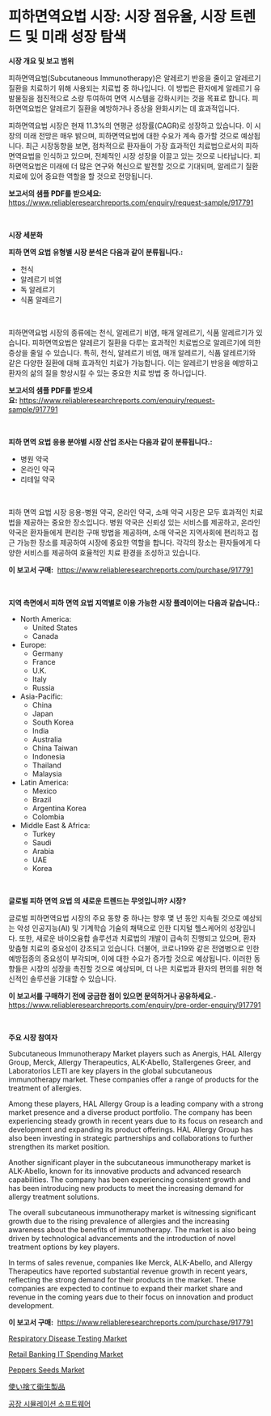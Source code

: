<p><h1>피하면역요법 시장: 시장 점유율, 시장 트렌드 및 미래 성장 탐색</h1></p><p><strong>시장 개요 및 보고 범위</strong></p>
<p><p>피하면역요법(Subcutaneous Immunotherapy)은 알레르기 반응을 줄이고 알레르기 질환을 치료하기 위해 사용되는 치료법 중 하나입니다. 이 방법은 환자에게 알레르기 유발물질을 점진적으로 소량 투여하여 면역 시스템을 강화시키는 것을 목표로 합니다. 피하면역요법은 알레르기 질환을 예방하거나 증상을 완화시키는 데 효과적입니다.</p><p>피하면역요법 시장은 현재 11.3%의 연평균 성장률(CAGR)로 성장하고 있습니다. 이 시장의 미래 전망은 매우 밝으며, 피하면역요법에 대한 수요가 계속 증가할 것으로 예상됩니다. 최근 시장동향을 보면, 점차적으로 환자들이 가장 효과적인 치료법으로서의 피하면역요법을 인식하고 있으며, 전체적인 시장 성장을 이끌고 있는 것으로 나타납니다. 피하면역요법은 미래에 더 많은 연구와 혁신으로 발전할 것으로 기대되며, 알레르기 질환 치료에 있어 중요한 역할을 할 것으로 전망됩니다.</p></p>
<p><strong>보고서의 샘플 PDF를 받으세요:</strong> <a href="https://www.reliableresearchreports.com/enquiry/request-sample/917791">https://www.reliableresearchreports.com/enquiry/request-sample/917791</a></p>
<p>&nbsp;</p>
<p><strong>시장 세분화</strong></p>
<p><strong>피하 면역 요법 유형별 시장 분석은 다음과 같이 분류됩니다.:</strong></p>
<p><ul><li>천식</li><li>알레르기 비염</li><li>독 알레르기</li><li>식품 알레르기</li></ul></p>
<p>&nbsp;</p>
<p><p>피하면역요법 시장의 종류에는 천식, 알레르기 비염, 매개 알레르기, 식품 알레르기가 있습니다. 피하면역요법은 알레르기 질환을 다루는 효과적인 치료법으로 알레르기에 의한 증상을 줄일 수 있습니다. 특히, 천식, 알레르기 비염, 매개 알레르기, 식품 알레르기와 같은 다양한 질환에 대해 효과적인 치료가 가능합니다. 이는 알레르기 반응을 예방하고 환자의 삶의 질을 향상시킬 수 있는 중요한 치료 방법 중 하나입니다.</p></p>
<p><strong>보고서의 샘플 PDF를 받으세요:</strong>&nbsp;<a href="https://www.reliableresearchreports.com/enquiry/request-sample/917791">https://www.reliableresearchreports.com/enquiry/request-sample/917791</a></p>
<p>&nbsp;</p>
<p><strong> 피하 면역 요법 응용 분야별 시장 산업 조사는 다음과 같이 분류됩니다.:</strong></p>
<p><ul><li>병원 약국</li><li>온라인 약국</li><li>리테일 약국</li></ul></p>
<p>&nbsp;</p>
<p><p>피하 면역 요법 시장 응용-병원 약국, 온라인 약국, 소매 약국 시장은 모두 효과적인 치료법을 제공하는 중요한 장소입니다. 병원 약국은 신뢰성 있는 서비스를 제공하고, 온라인 약국은 환자들에게 편리한 구매 방법을 제공하며, 소매 약국은 지역사회에 편리하고 접근 가능한 장소를 제공하여 시장에 중요한 역할을 합니다. 각각의 장소는 환자들에게 다양한 서비스를 제공하여 효율적인 치료 환경을 조성하고 있습니다.</p></p>
<p><strong>이 보고서 구매:</strong>&nbsp; <a href="https://www.reliableresearchreports.com/purchase/917791">https://www.reliableresearchreports.com/purchase/917791</a></p>
<p>&nbsp;</p>
<p><strong>지역 측면에서 피하 면역 요법 지역별로 이용 가능한 시장 플레이어는 다음과 같습니다.:</strong></p>
<p><ul>
    <li>
        North America:
        <ul>
            <li>United States</li>
            <li>Canada</li>
        </ul>
    </li>
    <li>
        Europe:
        <ul>
            <li>Germany</li>
            <li>France</li>
            <li>U.K.</li>
            <li>Italy</li>
            <li>Russia</li>
        </ul>
    </li>
    <li>
        Asia-Pacific:
        <ul>
            <li>China</li>
            <li>Japan</li>
            <li>South Korea</li>
            <li>India</li>
            <li>Australia</li>
            <li>China Taiwan</li>
            <li>Indonesia</li>
            <li>Thailand</li>
            <li>Malaysia</li>
        </ul>
    </li>
    <li>
        Latin America:
        <ul>
            <li>Mexico</li>
            <li>Brazil</li>
            <li>Argentina Korea</li>
            <li>Colombia</li>
        </ul>
    </li>
    <li>
        Middle East & Africa:
        <ul>
            <li>Turkey</li>
            <li>Saudi</li>
            <li>Arabia</li>
            <li>UAE</li>
            <li>Korea</li>
        </ul>
    </li>
    </ul></p>
<p>&nbsp;</p>
<p><strong>글로벌 피하 면역 요법 의 새로운 트렌드는 무엇입니까? 시장?</strong></p>
<p><p>글로벌 피하면역요법 시장의 주요 동향 중 하나는 향후 몇 년 동안 지속될 것으로 예상되는 악성 인공지능(AI) 및 기계학습 기술의 채택으로 인한 디지털 헬스케어의 성장입니다. 또한, 새로운 바이오융합 솔루션과 치료법의 개발이 급속히 진행되고 있으며, 환자 맞춤형 치료의 중요성이 강조되고 있습니다. 더불어, 코로나19와 같은 전염병으로 인한 예방접종의 중요성이 부각되며, 이에 대한 수요가 증가할 것으로 예상됩니다. 이러한 동향들은 시장의 성장을 촉진할 것으로 예상되며, 더 나은 치료법과 환자의 편의를 위한 혁신적인 솔루션을 기대할 수 있습니다.</p></p>
<p><strong>이 보고서를 구매하기 전에 궁금한 점이 있으면 문의하거나 공유하세요.</strong>- <a href="https://www.reliableresearchreports.com/enquiry/pre-order-enquiry/917791">https://www.reliableresearchreports.com/enquiry/pre-order-enquiry/917791</a></p>
<p>&nbsp;</p>
<p><strong>주요 시장 참여자</strong></p>
<p><p>Subcutaneous Immunotherapy Market players such as Anergis, HAL Allergy Group, Merck, Allergy Therapeutics, ALK-Abello, Stallergenes Greer, and Laboratorios LETI are key players in the global subcutaneous immunotherapy market. These companies offer a range of products for the treatment of allergies.</p><p>Among these players, HAL Allergy Group is a leading company with a strong market presence and a diverse product portfolio. The company has been experiencing steady growth in recent years due to its focus on research and development and expanding its product offerings. HAL Allergy Group has also been investing in strategic partnerships and collaborations to further strengthen its market position.</p><p>Another significant player in the subcutaneous immunotherapy market is ALK-Abello, known for its innovative products and advanced research capabilities. The company has been experiencing consistent growth and has been introducing new products to meet the increasing demand for allergy treatment solutions.</p><p>The overall subcutaneous immunotherapy market is witnessing significant growth due to the rising prevalence of allergies and the increasing awareness about the benefits of immunotherapy. The market is also being driven by technological advancements and the introduction of novel treatment options by key players.</p><p>In terms of sales revenue, companies like Merck, ALK-Abello, and Allergy Therapeutics have reported substantial revenue growth in recent years, reflecting the strong demand for their products in the market. These companies are expected to continue to expand their market share and revenue in the coming years due to their focus on innovation and product development.</p></p>
<p><strong>이 보고서 구매:</strong>&nbsp;&nbsp;<a href="https://www.reliableresearchreports.com/purchase/917791">https://www.reliableresearchreports.com/purchase/917791</a></p>
<p><p><a href="https://unruly-ladybug-44b.notion.site/Respiratory-Disease-Testing-Market-with-the-goal-of-estimating-the-market-size-and-future-growth-pot-fb95812c9a864dd88a16073437f7a453">Respiratory Disease Testing Market</a></p><p><a href="https://gentle-editor-9db.notion.site/Retail-Banking-IT-Spending-Market-Research-Report-Reveals-The-Latest-Trends-And-Opportunities-of-thi-fae6ec8d3aff409e992148f3162898b0">Retail Banking IT Spending Market</a></p><p><a href="https://view.publitas.com/reportprime-1/peppers-seeds-market-provides-detailed-segmentation-of-this-market-based-on-type-application-and-region-and-forecast-for-the-period-from-2024-2031/">Peppers Seeds Market</a></p><p><a href="https://medium.com/@suplazad62/%E4%BD%BF%E3%81%84%E6%8D%A8%E3%81%A6%E8%A1%9B%E7%94%9F%E8%A3%BD%E5%93%81%E5%B8%82%E5%A0%B4%E3%81%AE%E8%A6%8B%E8%A7%A3-%E5%B8%82%E5%A0%B4%E5%8B%95%E5%90%91-%E6%88%90%E9%95%B7-2024%E5%B9%B4%E3%81%8B%E3%82%892031%E5%B9%B4%E3%81%BE%E3%81%A7%E3%81%AE%E4%BA%88%E6%B8%AC-95377cd47e15">使い捨て衛生製品</a></p><p><a href="https://medium.com/@jerrodhilll68/%EA%B3%B5%EC%9E%A5-%EC%8B%9C%EB%AE%AC%EB%A0%88%EC%9D%B4%EC%85%98-%EC%86%8C%ED%94%84%ED%8A%B8%EC%9B%A8%EC%96%B4-%EC%8B%9C%EC%9E%A5-%EA%B7%9C%EB%AA%A8%EB%8A%94-%EA%B8%80%EB%A1%9C%EB%B2%8C-%EC%82%B0%EC%97%85%EC%97%90%EC%84%9C-%EA%B0%80%EC%9E%A5-%ED%9A%A8%EA%B3%BC%EC%A0%81%EC%9D%B8-%EB%A7%88%EC%BC%80%ED%8C%85-%EC%B1%84%EB%84%90%EC%9D%84-%EB%82%98%ED%83%80%EB%83%85%EB%8B%88%EB%8B%A4-bd5a544eb716">공장 시뮬레이션 소프트웨어</a></p></p>
